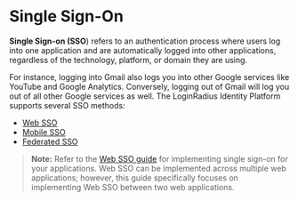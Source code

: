 # Single Sign-On 

**Single Sign-on (SSO**) refers to an authentication process where users log into one application and are automatically logged into other applications, regardless of the technology, platform, or domain they are using. 

For instance, logging into Gmail also logs you into other Google services like YouTube and Google Analytics. Conversely, logging out of Gmail will log you out of all other Google services as well.
The LoginRadius Identity Platform supports several SSO methods:

- [Web SSO](https://www.loginradius.com/docs/single-sign-on/tutorial/web-sso/overview/)
- [Mobile SSO](https://www.loginradius.com/docs/single-sign-on/tutorial/mobile-sso/overview/)
- [Federated SSO](https://www.loginradius.com/docs/single-sign-on/tutorial/federated-sso/overview/)

> **Note:** Refer to the [Web SSO guide](https://www.loginradius.com/docs/single-sign-on/tutorial/web-sso/overview/) for implementing single sign-on for your applications. Web SSO can be implemented across multiple web applications; however, this guide specifically focuses on implementing Web SSO between two web applications.
